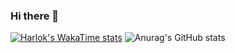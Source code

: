 ### Hi there 👋

<!--https://github.com/anuraghazra/github-readme-stats-->
<!--[![Top Langs](https://github-readme-stats.vercel.app/api/top-langs/?username=Morswin&layout=pie&theme=tokyonight)](https://github.com/anuraghazra/github-readme-stats)-->
[![Harlok's WakaTime stats](https://github-readme-stats.vercel.app/api/wakatime?username=Morswin)](https://github.com/anuraghazra/github-readme-stats?theme=tokynight&layout=compact)
![Anurag's GitHub stats](https://github-readme-stats.vercel.app/api?username=Morswin&show_icons=true&theme=tokyonight)
